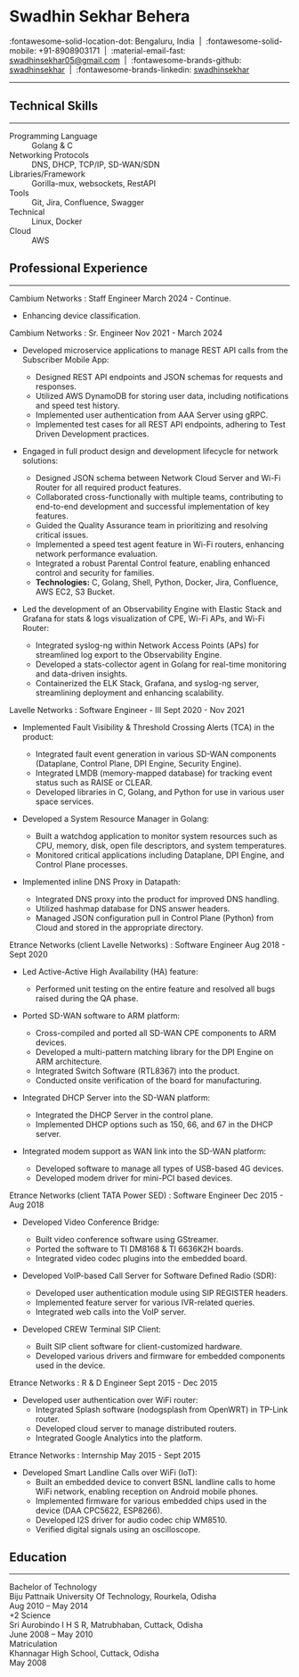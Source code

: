 # Swadhin Sekhar Behera

<link rel="stylesheet" href="css/style.css">

:fontawesome-solid-location-dot: Bengaluru, India &nbsp;|&nbsp; :fontawesome-solid-mobile: +91-8908903171 &nbsp;|&nbsp; :material-email-fast: [swadhinsekhar05@gmail.com](mailto:swadhinsekhar05@gmail.com) &nbsp;|&nbsp; :fontawesome-brands-github: [swadhinsekhar](https://github.com/swadhinsekhar) &nbsp;|&nbsp; :fontawesome-brands-linkedin: [swadhinsekhar](https://www.linkedin.com/in/swadhinsekhar/)

<hr class="linebreakTop">

## Technical Skills
<hr class="linebreak">

<dl class="skills-list">
  <dt>Programming Language</dt><dd>Golang & C</dd>
  <dt>Networking Protocols</dt><dd>DNS, DHCP, TCP/IP, SD-WAN/SDN</dd>
  <dt>Libraries/Framework</dt><dd>Gorilla-mux, websockets, RestAPI</dd>
  <dt>Tools</dt><dd>Git, Jira, Confluence, Swagger</dd>
  <dt>Technical</dt><dd>Linux, Docker</dd>
  <dt>Cloud</dt><dd>AWS</dd>
</dl>

## Professional Experience

<hr class="linebreak">

<span class="job-title">
  <span class="company">Cambium Networks</span> :
  <span class="position">Staff Engineer </span>
  <span class="date">March 2024 - Continue.</span>
</span>

- Enhancing device classification.

<span class="job-title">
  <span class="company">Cambium Networks</span> :
  <span class="position">Sr. Engineer </span>
  <span class="date">Nov 2021 - March 2024</span>
</span>

- Developed microservice applications to manage REST API calls from the Subscriber Mobile App:
    - Designed REST API endpoints and JSON schemas for requests and responses.
    - Utilized AWS DynamoDB for storing user data, including notifications and speed test history.
    - Implemented user authentication from AAA Server using gRPC.
    - Implemented test cases for all REST API endpoints, adhering to Test Driven Development practices.

- Engaged in full product design and development lifecycle for network solutions:
    - Designed JSON schema between Network Cloud Server and Wi-Fi Router for all required product features.
    - Collaborated cross-functionally with multiple teams, contributing to end-to-end development and successful implementation of key features.
    - Guided the Quality Assurance team in prioritizing and resolving critical issues.
    - Implemented a speed test agent feature in Wi-Fi routers, enhancing network performance evaluation.
    - Integrated a robust Parental Control feature, enabling enhanced control and security for families.
    - **Technologies:** C, Golang, Shell, Python, Docker, Jira, Confluence, AWS EC2, S3 Bucket.

- Led the development of an Observability Engine with Elastic Stack and Grafana for stats & logs visualization of CPE, Wi-Fi APs, and Wi-Fi Router:
    - Integrated syslog-ng within Network Access Points (APs) for streamlined log export to the Observability Engine.
    - Developed a stats-collector agent in Golang for real-time monitoring and data-driven insights.
    - Containerized the ELK Stack, Grafana, and syslog-ng server, streamlining deployment and enhancing scalability.

<span class="job-title">
  <span class="company">Lavelle Networks</span> :
  <span class="position">Software Engineer - III </span>
  <span class="date">Sept 2020 - Nov 2021</span>
</span>

- Implemented Fault Visibility & Threshold Crossing Alerts (TCA) in the product:
    - Integrated fault event generation in various SD-WAN components (Dataplane, Control Plane, DPI Engine, Security Engine).
    - Integrated LMDB (memory-mapped database) for tracking event status such as RAISE or CLEAR.
    - Developed libraries in C, Golang, and Python for use in various user space services.

- Developed a System Resource Manager in Golang:
    - Built a watchdog application to monitor system resources such as CPU, memory, disk, open file descriptors, and system temperatures.
    - Monitored critical applications including Dataplane, DPI Engine, and Control Plane processes.

- Implemented inline DNS Proxy in Datapath:
    - Integrated DNS proxy into the product for improved DNS handling.
    - Utilized hashmap database for DNS answer headers.
    - Managed JSON configuration pull in Control Plane (Python) from Cloud and stored in the appropriate directory.

<span class="job-title">
  <span class="company">Etrance Networks (client Lavelle Networks)</span> :
  <span class="position">Software Engineer</span>
  <span class="date">Aug 2018 - Sept 2020</span>
</span>

- Led Active-Active High Availability (HA) feature:
    - Performed unit testing on the entire feature and resolved all bugs raised during the QA phase.

- Ported SD-WAN software to ARM platform:
    - Cross-compiled and ported all SD-WAN CPE components to ARM devices.
    - Developed a multi-pattern matching library for the DPI Engine on ARM architecture.
    - Integrated Switch Software (RTL8367) into the product.
    - Conducted onsite verification of the board for manufacturing.

- Integrated DHCP Server into the SD-WAN platform:
    - Integrated the DHCP Server in the control plane.
    - Implemented DHCP options such as 150, 66, and 67 in the DHCP server.

- Integrated modem support as WAN link into the SD-WAN platform:
    - Developed software to manage all types of USB-based 4G devices.
    - Developed modem driver for mini-PCI based devices.

<span class="job-title">
  <span class="company">Etrance Networks (client TATA Power SED)</span> :
  <span class="position">Software Engineer</span>
  <span class="date">Dec 2015 - Aug 2018</span>
</span>

- Developed Video Conference Bridge:
    - Built video conference software using GStreamer.
    - Ported the software to TI DM8168 & TI 6636K2H boards.
    - Integrated video codec plugins into the embedded board.

- Developed VoIP-based Call Server for Software Defined Radio (SDR):
    - Developed user authentication module using SIP REGISTER headers.
    - Implemented feature server for various IVR-related queries.
    - Integrated web calls into the VoIP server.

- Developed CREW Terminal SIP Client:
    - Built SIP client software for client-customized hardware.
    - Developed various drivers and firmware for embedded components used in the device.

<span class="job-title">
  <span class="company">Etrance Networks</span> :
  <span class="position">R & D Engineer</span>
  <span class="date">Sept 2015 - Dec 2015</span>
</span>

- Developed user authentication over WiFi router:
    - Integrated Splash software (nodogsplash from OpenWRT) in TP-Link router.
    - Developed cloud server to manage distributed routers.
    - Integrated Google Analytics into the platform.

<span class="job-title">
  <span class="company">Etrance Networks</span> :
  <span class="position">Internship </span>
  <span class="date">May 2015 - Sept 2015</span>
</span>

- Developed Smart Landline Calls over WiFi (IoT):
    - Built an embedded device to convert BSNL landline calls to home WiFi network, enabling reception on Android mobile phones.
    - Implemented firmware for various embedded chips used in the device (DAA CPC5622, ESP8266).
    - Developed I2S driver for audio codec chip WM8510.
    - Verified digital signals using an oscilloscope.

## Education
<hr class="linebreak">

<div class="education-list">
  <div class="education-item">
    <div>
      <div class="degree">Bachelor of Technology</div>
      <div class="school">Biju Pattnaik University Of Technology, Rourkela, Odisha</div>
    </div>
    <div class="edu-date">Aug 2010 – May 2014</div>
  </div>
  <div class="education-item">
    <div>
      <div class="degree">+2 Science</div>
      <div class="school">Sri Aurobindo I H S R, Matrubhaban, Cuttack, Odisha</div>
    </div>
    <div class="edu-date">June 2008 – May 2010</div>
  </div>
  <div class="education-item">
    <div>
      <div class="degree">Matriculation</div>
      <div class="school">Khannagar High School, Cuttack, Odisha</div>
    </div>
    <div class="edu-date">May 2008</div>
  </div>
</div>
